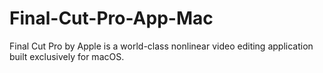 # Final-Cut-Pro-App-Mac
Final Cut Pro by Apple is a world-class nonlinear video editing application built exclusively for macOS.
